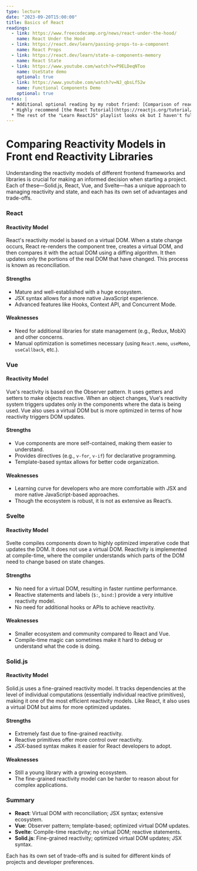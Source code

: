 ```yaml
---
type: lecture
date: "2023-09-20T15:00:00"
title: Basics of React
readings:
  - link: https://www.freecodecamp.org/news/react-under-the-hood/
    name: React Under the Hood
  - link: https://react.dev/learn/passing-props-to-a-component
    name: React Props
  - link: https://react.dev/learn/state-a-components-memory
    name: React State
  - link: https://www.youtube.com/watch?v=P9ELDeqNToo
    name: UseState demo
    optional: true
  - link: https://www.youtube.com/watch?v=NJ_qbsLf52w
    name: Functional Components Demo
    optional: true
notes: |
  * Additional optional reading by my robot friend: [Comparison of reactivity models](/lectures/lecture10/).
  * Highly recommend [the React Tutorial](https://reactjs.org/tutorial/tutorial.html) as well, but quiz will be on the required readings.
  * The rest of the "Learn ReactJS" playlist looks ok but I haven't fully vetted it.
---
```


# Comparing Reactivity Models in Front end Reactivity Libraries

Understanding the reactivity models of different frontend frameworks and libraries is crucial for making an informed decision when starting a project. Each of these—Solid.js, React, Vue, and Svelte—has a unique approach to managing reactivity and state, and each has its own set of advantages and trade-offs.

### React

#### Reactivity Model

React's reactivity model is based on a virtual DOM. When a state change occurs, React re-renders the component tree, creates a virtual DOM, and then compares it with the actual DOM using a diffing algorithm. It then updates only the portions of the real DOM that have changed. This process is known as reconciliation.

#### Strengths

- Mature and well-established with a huge ecosystem.
- JSX syntax allows for a more native JavaScript experience.
- Advanced features like Hooks, Context API, and Concurrent Mode.

#### Weaknesses

- Need for additional libraries for state management (e.g., Redux, MobX) and other concerns.
- Manual optimization is sometimes necessary (using `React.memo`, `useMemo`, `useCallback`, etc.).

### Vue

#### Reactivity Model

Vue's reactivity is based on the Observer pattern. It uses getters and setters to make objects reactive. When an object changes, Vue's reactivity system triggers updates only in the components where the data is being used. Vue also uses a virtual DOM but is more optimized in terms of how reactivity triggers DOM updates.

#### Strengths

- Vue components are more self-contained, making them easier to understand.
- Provides directives (e.g., `v-for`, `v-if`) for declarative programming.
- Template-based syntax allows for better code organization.

#### Weaknesses

- Learning curve for developers who are more comfortable with JSX and more native JavaScript-based approaches.
- Though the ecosystem is robust, it is not as extensive as React’s.

### Svelte

#### Reactivity Model

Svelte compiles components down to highly optimized imperative code that updates the DOM. It does not use a virtual DOM. Reactivity is implemented at compile-time, where the compiler understands which parts of the DOM need to change based on state changes.

#### Strengths

- No need for a virtual DOM, resulting in faster runtime performance.
- Reactive statements and labels (`$:`, `bind:`) provide a very intuitive reactivity model.
- No need for additional hooks or APIs to achieve reactivity.

#### Weaknesses

- Smaller ecosystem and community compared to React and Vue.
- Compile-time magic can sometimes make it hard to debug or understand what the code is doing.

### Solid.js

#### Reactivity Model

Solid.js uses a fine-grained reactivity model. It tracks dependencies at the level of individual computations (essentially individual reactive primitives), making it one of the most efficient reactivity models. Like React, it also uses a virtual DOM but aims for more optimized updates.

#### Strengths

- Extremely fast due to fine-grained reactivity.
- Reactive primitives offer more control over reactivity.
- JSX-based syntax makes it easier for React developers to adopt.

#### Weaknesses

- Still a young library with a growing ecosystem.
- The fine-grained reactivity model can be harder to reason about for complex applications.

### Summary

- **React**: Virtual DOM with reconciliation; JSX syntax; extensive ecosystem.
- **Vue**: Observer pattern; template-based; optimized virtual DOM updates.
- **Svelte**: Compile-time reactivity; no virtual DOM; reactive statements.
- **Solid.js**: Fine-grained reactivity; optimized virtual DOM updates; JSX syntax.

Each has its own set of trade-offs and is suited for different kinds of projects and developer preferences.
